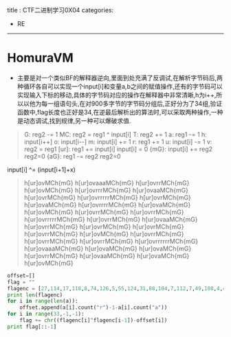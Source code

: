 title : CTF二进制学习0X04
categories:
- RE
---

# HomuraVM

 - 主要是对一个类似BF的解释器逆向,里面到处充满了反调试,在解析字节码后,两种循环各自可以实现一个input[i]和变量a,b之间的赋值操作,还有的字节码可以实现输入下标的移动,具体的字节码对应的操作在解释器中非常清晰,h为i++,所以以他为每一组语句头,在对900多字节的字节码分组后,正好分为了34组,验证函数中,flag长度也正好是34,在逆最后解析出的算法时,可以采取两种操作,一种是动态调试,找到规律,另一种可以爆破求值.

>G: reg2 -= 1
MC: reg2 = reg1 ^ input[i] 
T: reg2 += 1
a: reg1 -= 1
h: input[i++]
o: input[i--]
m: input[i] += 1
r: reg1 += 1
u: input[i] -= 1
v: reg2 = reg1
[ur]: reg1 += input[i] input[i] = 0
{mG}: input[i] += reg2 reg2=0
{aG}: reg1 -= reg2 reg2=0

input[i] ^= (input[i+1]+x)

>h[ur]ovMCh{mG}
h[ur]ovaaaMCh{mG}
h[ur]ovrrMCh{mG}
h[ur]ovMCh{mG}
h[ur]ovrrrMCh{mG}
h[ur]ovaaMCh{mG}
h[ur]ovrMCh{mG}
h[ur]ovrrrrrMCh{mG}
h[ur]ovrMCh{mG}
h[ur]ovaMCh{mG}
h[ur]ovrrrrMCh{mG}
h[ur]ovaMCh{mG}
h[ur]ovMCh{mG}
h[ur]ovrrMCh{mG}
h[ur]ovrrMCh{mG}
h[ur]ovrrrrrMCh{mG}
h[ur]ovrrMCh{mG}
h[ur]ovaaMCh{mG}
h[ur]ovrrMCh{mG}
h[ur]ovrMCh{mG}
h[ur]ovrMCh{mG}
h[ur]ovrrMCh{mG}
h[ur]ovMCh{mG}
h[ur]ovrrMCh{mG}
h[ur]ovrrMCh{mG}
h[ur]ovrrMCh{mG}
h[ur]ovrrrrrrMCh{mG}
h[ur]ovaaaMCh{mG}
h[ur]ovaMCh{mG}
h[ur]ovaMCh{mG}
h[ur]ovrrMCh{mG}
h[ur]ovaaMCh{mG}
h[ur]ovaMCh{mG}
h[ur]ovMCh{mG}

```python
offset=[]
flag = ""
flagenc = [27,114,17,118,8,74,126,5,55,124,31,88,104,7,112,7,49,108,4,47,4,105,54,77,127,8,80,12,109,28,127,80,29,96]
print len(flagenc)
for i in range(len(a)):
    offset.append(a[i].count("r")-1-a[i].count("a"))
for i in range(33,-1,-1):
    flag += chr((flagenc[i]^flagenc[i-1])-offset[i])
print flag[::-1]
``` 